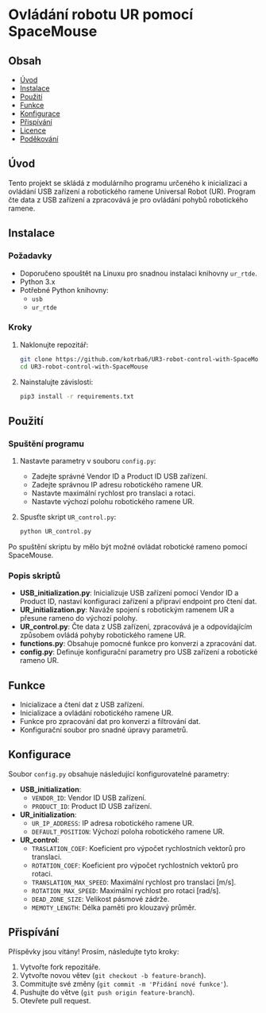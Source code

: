 # Ovládání robotu UR pomocí SpaceMouse

## Obsah
- [Úvod](#úvod)
- [Instalace](#instalace)
- [Použití](#použití)
- [Funkce](#funkce)
- [Konfigurace](#konfigurace)
- [Přispívání](#přispívání)
- [Licence](#licence)
- [Poděkování](#poděkování)

## Úvod
Tento projekt se skládá z modulárního programu určeného k inicializaci a ovládání USB zařízení a robotického ramene Universal Robot (UR). Program čte data z USB zařízení a zpracovává je pro ovládání pohybů robotického ramene.

## Instalace
### Požadavky
- Doporučeno spouštět na Linuxu pro snadnou instalaci knihovny `ur_rtde`.
- Python 3.x
- Potřebné Python knihovny:
  - `usb`
  - `ur_rtde`

### Kroky
1. Naklonujte repozitář:
    ```bash
    git clone https://github.com/kotrba6/UR3-robot-control-with-SpaceMouse.git
    cd UR3-robot-control-with-SpaceMouse
    ```
2. Nainstalujte závislosti:
    ```bash
    pip3 install -r requirements.txt
    ```

## Použití
### Spuštění programu
1. Nastavte parametry v souboru `config.py`:
   - Zadejte správné Vendor ID a Product ID USB zařízení.
   - Zadejte správnou IP adresu robotického ramene UR.
   - Nastavte maximální rychlost pro translaci a rotaci.
   - Nastavte výchozí polohu robotického ramene UR.

2. Spusťte skript `UR_control.py`:
    ```bash
    python UR_control.py
    ```

Po spuštění skriptu by mělo být možné ovládat robotické rameno pomocí SpaceMouse.

### Popis skriptů
- **USB_initialization.py**: Inicializuje USB zařízení pomocí Vendor ID a Product ID, nastaví konfiguraci zařízení a připraví endpoint pro čtení dat.
- **UR_initialization.py**: Naváže spojení s robotickým ramenem UR a přesune rameno do výchozí polohy.
- **UR_control.py**: Čte data z USB zařízení, zpracovává je a odpovídajícím způsobem ovládá pohyby robotického ramene UR.
- **functions.py**: Obsahuje pomocné funkce pro konverzi a zpracování dat.
- **config.py**: Definuje konfigurační parametry pro USB zařízení a robotické rameno UR.

## Funkce
- Inicializace a čtení dat z USB zařízení.
- Inicializace a ovládání robotického ramene UR.
- Funkce pro zpracování dat pro konverzi a filtrování dat.
- Konfigurační soubor pro snadné úpravy parametrů.

## Konfigurace
Soubor `config.py` obsahuje následující konfigurovatelné parametry:
- **USB_initialization**:
  - `VENDOR_ID`: Vendor ID USB zařízení.
  - `PRODUCT_ID`: Product ID USB zařízení.
- **UR_initialization**:
  - `UR_IP_ADDRESS`: IP adresa robotického ramene UR.
  - `DEFAULT_POSITION`: Výchozí poloha robotického ramene UR.
- **UR_control**:
  - `TRASLATION_COEF`: Koeficient pro výpočet rychlostních vektorů pro translaci.
  - `ROTATION_COEF`: Koeficient pro výpočet rychlostních vektorů pro rotaci.
  - `TRANSLATION_MAX_SPEED`: Maximální rychlost pro translaci [m/s].
  - `ROTATION_MAX_SPEED`: Maximální rychlost pro rotaci [rad/s].
  - `DEAD_ZONE_SIZE`: Velikost pásmové zádrže.
  - `MEMOTY_LENGTH`: Délka paměti pro klouzavý průměr.

## Přispívání
Příspěvky jsou vítány! Prosím, následujte tyto kroky:
1. Vytvořte fork repozitáře.
2. Vytvořte novou větev (`git checkout -b feature-branch`).
3. Commitujte své změny (`git commit -m 'Přidání nové funkce'`).
4. Pushujte do větve (`git push origin feature-branch`).
5. Otevřete pull request.


